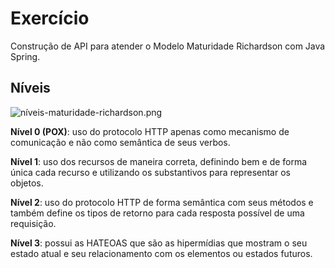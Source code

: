 # Exercício
Construção de API para atender o Modelo Maturidade Richardson com Java Spring.

## Níveis
![níveis-maturidade-richardson.png](assets%2Fn%C3%ADveis-maturidade-richardson.png)

**Nível 0 (POX)**: uso do protocolo HTTP apenas como mecanismo de comunicação e não como
semântica de seus verbos.

**Nível 1**: uso dos recursos de maneira correta, definindo bem e de forma única cada recurso e
utilizando os substantivos para representar os objetos.

**Nível 2**: uso do protocolo HTTP de forma semântica com seus
métodos e também define os tipos de retorno para cada resposta possível
de uma requisição.

**Nível 3**: possui as HATEOAS que são as hipermídias que mostram o seu estado atual e seu relacionamento
com os elementos ou estados futuros.

